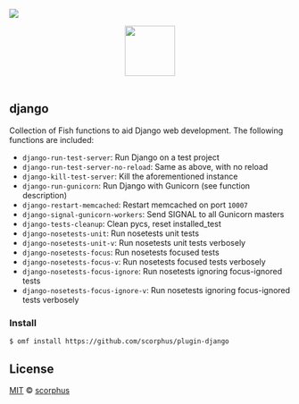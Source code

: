 ![](https://img.shields.io/badge/license-MIT-007EC7.svg?style=flat-square)

<div align="center">
    <a href="http://github.com/oh-my-fish/oh-my-fish">
        <img width="90" src="https://cloud.githubusercontent.com/assets/8317250/8510172/f006f0a4-230f-11e5-98b6-5c2e3c87088f.png">
    </a>
</div><br>


## django

Collection of Fish functions to aid Django web development. The following
functions are included:

- `django-run-test-server`: Run Django on a test project
- `django-run-test-server-no-reload`: Same as above, with no reload
- `django-kill-test-server`: Kill the aforementioned instance
- `django-run-gunicorn`: Run Django with Gunicorn (see function description)
- `django-restart-memcached`: Restart memcached on port `10007`
- `django-signal-gunicorn-workers`: Send SIGNAL to all Gunicorn masters
- `django-tests-cleanup`: Clean pycs, reset installed_test
- `django-nosetests-unit`: Run nosetests unit tests
- `django-nosetests-unit-v`: Run nosetests unit tests verbosely
- `django-nosetests-focus`: Run nosetests focused tests
- `django-nosetests-focus-v`: Run nosetests focused tests verbosely
- `django-nosetests-focus-ignore`: Run nosetests ignoring focus-ignored tests
- `django-nosetests-focus-ignore-v`: Run nosetests ignoring focus-ignored tests verbosely


### Install

```fish
$ omf install https://github.com/scorphus/plugin-django
```


## License

[MIT](http://opensource.org/licenses/MIT) © [scorphus](https://github.com/scorphus)
